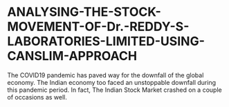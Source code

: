 # ANALYSING-THE-STOCK-MOVEMENT-OF-Dr.-REDDY-S-LABORATORIES-LIMITED-USING-CANSLIM-APPROACH
The COVID19 pandemic has paved way for the downfall of the global economy. The Indian economy too faced an unstoppable downfall during this pandemic period. In fact, The Indian Stock Market crashed on a couple of occasions as well.
